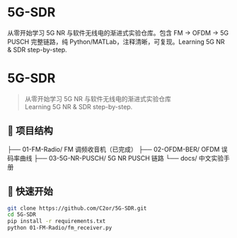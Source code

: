 # 5G-SDR
从零开始学习 5G NR 与软件无线电的渐进式实验仓库。包含 FM → OFDM → 5G PUSCH 完整链路，纯 Python/MATLab，注释清晰，可复现。Learning 5G NR &amp; SDR step-by-step.
# 5G-SDR

> 从零开始学习 5G NR 与软件无线电的渐进式实验仓库  
> Learning 5G NR & SDR step-by-step.

## 📂 项目结构
├── 01-FM-Radio/ FM 调频收音机（已完成） ├── 02-OFDM-BER/ OFDM 误码率曲线 ├── 03-5G-NR-PUSCH/ 5G NR PUSCH 链路 └── docs/ 中文实验手册
## 🚀 快速开始
```bash
git clone https://github.com/C2or/5G-SDR.git
cd 5G-SDR
pip install -r requirements.txt
python 01-FM-Radio/fm_receiver.py
